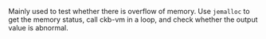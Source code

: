 
Mainly used to test whether there is overflow of memory.
Use ```jemalloc``` to get the memory status, call ckb-vm in a loop, and check whether the output value is abnormal.

